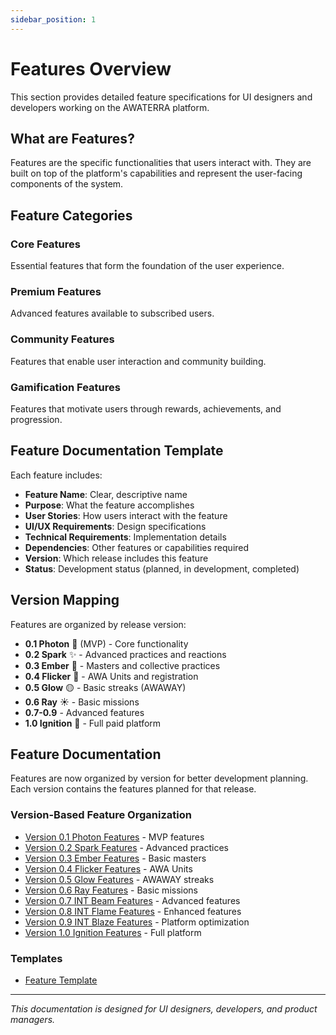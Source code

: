 ```yaml
---
sidebar_position: 1
---
```


# Features Overview

This section provides detailed feature specifications for UI designers and developers working on the AWATERRA platform.

## What are Features?

Features are the specific functionalities that users interact with. They are built on top of the platform's capabilities and represent the user-facing components of the system.

## Feature Categories

### Core Features
Essential features that form the foundation of the user experience.

### Premium Features
Advanced features available to subscribed users.

### Community Features
Features that enable user interaction and community building.

### Gamification Features
Features that motivate users through rewards, achievements, and progression.

## Feature Documentation Template

Each feature includes:

- **Feature Name**: Clear, descriptive name
- **Purpose**: What the feature accomplishes
- **User Stories**: How users interact with the feature
- **UI/UX Requirements**: Design specifications
- **Technical Requirements**: Implementation details
- **Dependencies**: Other features or capabilities required
- **Version**: Which release includes this feature
- **Status**: Development status (planned, in development, completed)

## Version Mapping

Features are organized by release version:

- **0.1 Photon** 🔹 (MVP) - Core functionality
- **0.2 Spark** ✨ - Advanced practices and reactions
- **0.3 Ember** 🧡 - Masters and collective practices
- **0.4 Flicker** 💛 - AWA Units and registration
- **0.5 Glow** 🟡 - Basic streaks (AWAWAY)
- **0.6 Ray** ☀️ - Basic missions
- **0.7-0.9** - Advanced features
- **1.0 Ignition** 🚀 - Full paid platform

## Feature Documentation

Features are now organized by version for better development planning. Each version contains the features planned for that release.

### Version-Based Feature Organization
- [Version 0.1 Photon Features](/docs/versions/0.1-photon/intro) - MVP features
- [Version 0.2 Spark Features](/docs/versions/0.2-spark/intro) - Advanced practices
- [Version 0.3 Ember Features](/docs/versions/0.3-ember/intro) - Basic masters
- [Version 0.4 Flicker Features](/docs/versions/0.4-flicker/intro) - AWA Units
- [Version 0.5 Glow Features](/docs/versions/0.5-glow/intro) - AWAWAY streaks
- [Version 0.6 Ray Features](/docs/versions/0.6-ray/intro) - Basic missions
- [Version 0.7 INT Beam Features](/docs/versions/0.7-int-beam/intro) - Advanced features
- [Version 0.8 INT Flame Features](/docs/versions/0.8-int-flame/intro) - Enhanced features
- [Version 0.9 INT Blaze Features](/docs/versions/0.9-int-blaze/intro) - Platform optimization
- [Version 1.0 Ignition Features](/docs/versions/1.0-ignition/intro) - Full platform

### Templates
- [Feature Template](/docs/features/template)

---

*This documentation is designed for UI designers, developers, and product managers.*
